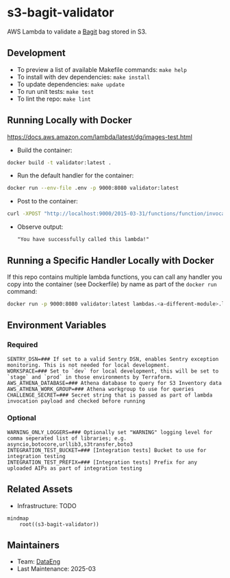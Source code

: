 # s3-bagit-validator

AWS Lambda to validate a [Bagit](https://www.ietf.org/rfc/rfc8493.txt) bag stored in S3.

## Development

- To preview a list of available Makefile commands: `make help`
- To install with dev dependencies: `make install`
- To update dependencies: `make update`
- To run unit tests: `make test`
- To lint the repo: `make lint`

## Running Locally with Docker

<https://docs.aws.amazon.com/lambda/latest/dg/images-test.html>

- Build the container:

```bash
docker build -t validator:latest .
```

- Run the default handler for the container:

```bash
docker run --env-file .env -p 9000:8080 validator:latest
```

- Post to the container:

```bash
curl -XPOST "http://localhost:9000/2015-03-31/functions/function/invocations" -d '{}'
```

- Observe output:

  ```
  "You have successfully called this lambda!"
  ```

## Running a Specific Handler Locally with Docker

If this repo contains multiple lambda functions, you can call any handler you copy into the container (see Dockerfile) by name as part of the `docker run` command:

```bash
docker run -p 9000:8080 validator:latest lambdas.<a-different-module>.lambda_handler
```

## Environment Variables

### Required

```shell
SENTRY_DSN=### If set to a valid Sentry DSN, enables Sentry exception monitoring. This is not needed for local development.
WORKSPACE=### Set to `dev` for local development, this will be set to `stage` and `prod` in those environments by Terraform.
AWS_ATHENA_DATABASE=### Athena database to query for S3 Inventory data 
AWS_ATHENA_WORK_GROUP=### Athena workgroup to use for queries
CHALLENGE_SECRET=### Secret string that is passed as part of lambda invocation payload and checked before running
```

### Optional

```shell
WARNING_ONLY_LOGGERS=### Optionally set "WARNING" logging level for comma seperated list of libraries; e.g. asyncio,botocore,urllib3,s3transfer,boto3
INTEGRATION_TEST_BUCKET=### [Integration tests] Bucket to use for integration testing
INTEGRATION_TEST_PREFIX=### [Integration tests] Prefix for any uploaded AIPs as part of integration testing
```

## Related Assets

* Infrastructure: TODO

```mermaid
mindmap
    root((s3-bagit-validator))        
```

## Maintainers

* Team: [DataEng](https://github.com/orgs/MITLibraries/teams/dataeng)
* Last Maintenance: 2025-03